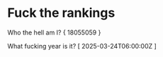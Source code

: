 # Fuck the rankings

Who the hell am I?
{ 18055059 }

What fucking year is it?
[ 2025-03-24T06:00:00Z ]

